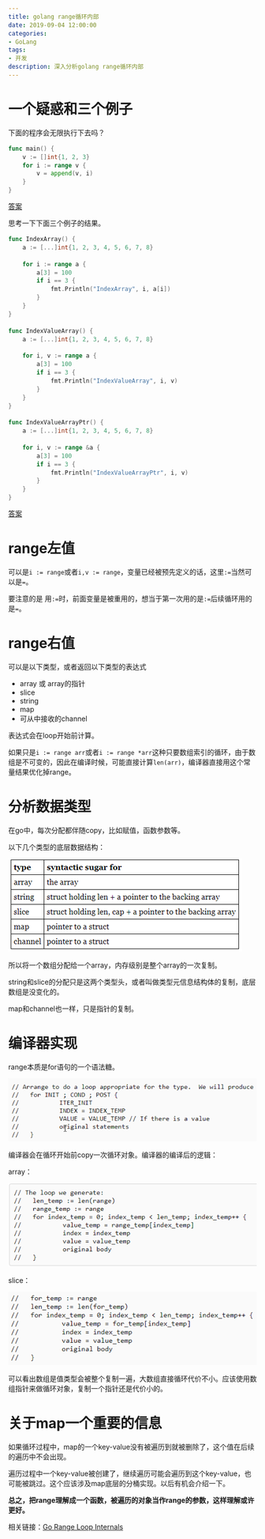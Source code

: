 ```yaml
---
title: golang range循环内部
date: 2019-09-04 12:00:00
categories:
- GoLang
tags:
- 开发
description: 深入分析golang range循环内部
---
```


# 一个疑惑和三个例子

下面的程序会无限执行下去吗？

```go
func main() {
    v := []int{1, 2, 3}
    for i := range v {
        v = append(v, i)
    }
}
```

[答案](https://play.golang.org/p/38-xQZk5luC)

思考一下下面三个例子的结果。

```go
func IndexArray() {
    a := [...]int{1, 2, 3, 4, 5, 6, 7, 8}
 
    for i := range a {
        a[3] = 100
        if i == 3 {
            fmt.Println("IndexArray", i, a[i])
        }
    }
}
 
func IndexValueArray() {
    a := [...]int{1, 2, 3, 4, 5, 6, 7, 8}
 
    for i, v := range a {
        a[3] = 100
        if i == 3 {
            fmt.Println("IndexValueArray", i, v)
        }
    }
}
 
func IndexValueArrayPtr() {
    a := [...]int{1, 2, 3, 4, 5, 6, 7, 8}
 
    for i, v := range &a {
        a[3] = 100
        if i == 3 {
            fmt.Println("IndexValueArrayPtr", i, v)
        }
    }
}
```

[答案](https://play.golang.org/p/uYbJ5KcSjAq)

# range左值

可以是`i := range`或者`i,v := range`，变量已经被预先定义的话，这里`:=`当然可以是`=`。

要注意的是 用`:=`时，前面变量是被重用的，想当于第一次用的是`:=`后续循环用的是`=`。

# range右值

可以是以下类型，或者返回以下类型的表达式

* array 或 array的指针
* slice
* string
* map
* 可从中接收的channel

表达式会在loop开始前计算。

如果只是`i := range arr`或者`i := range *arr`这种只要数组索引的循环，由于数组是不可变的，因此在编译时候，可能直接计算`len(arr)`，编译器直接用这个常量结果优化掉range。

# 分析数据类型

在go中，每次分配都伴随copy，比如赋值，函数参数等。

以下几个类型的底层数据结构：

![](/images/201909/7.png)

所以将一个数组分配给一个array，内存级别是整个array的一次复制。

string和slice的分配只是这两个类型头，或者叫做类型元信息结构体的复制，底层数组是没变化的。

map和channel也一样，只是指针的复制。

# 编译器实现

range本质是for语句的一个语法糖。

![](/images/201909/8.png)

编译器会在循环开始前copy一次循环对象。编译器的编译后的逻辑：

array：

![](/images/201909/9.png)

slice：

![](/images/201909/10.png)

可以看出数组是值类型会被整个复制一遍，大数组直接循环代价不小。应该使用数组指针来做循环对象，复制一个指针还是代价小的。

# 关于map一个重要的信息

如果循环过程中，map的一个key-value没有被遍历到就被删除了，这个值在后续的遍历中不会出现。

遍历过程中一个key-value被创建了，继续遍历可能会遍历到这个key-value，也可能被跳过。这个应该涉及map底层的分桶实现。以后有机会介绍一下。

**总之，把range理解成一个函数，被遍历的对象当作range的参数，这样理解或许更好。**

相关链接：[Go Range Loop Internals](https://garbagecollected.org/2017/02/22/go-range-loop-internals)


